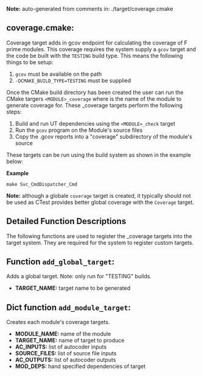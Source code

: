 **Note:** auto-generated from comments in: ./target/coverage.cmake

## coverage.cmake:

Coverage target adds in gcov endpoint for calculating the coverage of F prime modules. This
coverage requires the system supply a `gcov` target and the code be built with the `TESTING`
build type.  This means the  following things to be setup:

1. `gcov` must be available on the path
2. `-DCMAKE_BUILD_TYPE=TESTING` must be supplied

Once the CMake build directory has been created the user can run the CMake targers
`<MODULE>_coverage` where <MODULE> is the name of the module to generate coverage for. These
_coverage targets perform the following steps:

1. Build and run UT dependencies using the `<MODULE>_check` target
2. Run the `gcov` program on the Module's source files
3. Copy the .gcov reports into a "coverage" subdirectory of the module's source

These targets can be run using the build system as shown in the example below:

**Example**
```
make Svc_CmdDispatcher_Cmd
```
**Note:** although a globale `coverage` target is created, it typically should not be used as
CTest provides better global coverage with the `Coverage` target.

## Detailed Function Descriptions

The following functions are used to register the _coverage targets into the target system. They
are required for the system to register custom targets.


##  Function `add_global_target`:

 Adds a global target. Note: only run for "TESTING" builds.

- **TARGET_NAME:** target name to be generated


## Dict function `add_module_target`:

Creates each module's coverage targets.

- **MODULE_NAME:** name of the module
- **TARGET_NAME:** name of target to produce
- **AC_INPUTS:** list of autocoder inputs
- **SOURCE_FILES:** list of source file inputs
- **AC_OUTPUTS:** list of autocoder outputs
- **MOD_DEPS:** hand specified dependencies of target


